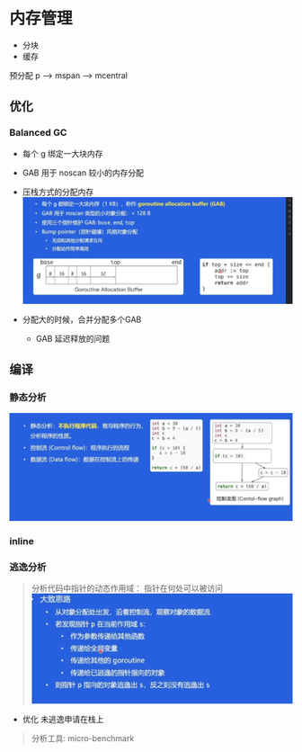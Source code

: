 # 内存管理

- 分块
- 缓存

预分配
p --> mspan --> mcentral

##  优化


### Balanced GC
- 每个 g 绑定一大块内存
- GAB 用于 noscan 较小的内存分配
- 压栈方式的分配内存
![](attachments/Pasted%20image%2020230119215422.png)

- 分配大的时候，合并分配多个GAB
	- GAB 延迟释放的问题
 
##  编译
###  静态分析
![](attachments/Pasted%20image%2020230119215948.png)
###  inline
###  逃逸分析
> 分析代码中指针的动态作用域： 指针在何处可以被访问
![](attachments/Pasted%20image%2020230119220922.png)
 
 - 优化
未逃逸申请在栈上


> 分析工具: micro-benchmark
 